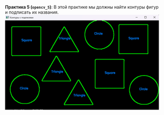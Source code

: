 **Практика 5 (`opencv_5`)**:
   В этой практике мы должны найти контуры фигур и подписать их названия.
   ![Скриншот из проекта 5](../images/opencv6.png)